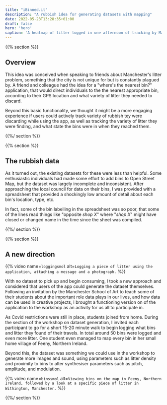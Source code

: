```yaml
---
title: "iBinned.it"
description: "A rubbish idea for generating datasets with mapping"
date: 2022-05-23T13:28:35+01:00
draft: false
hero: 'hero'
caption: 'A heatmap of litter logged in one afternoon of tracking by Manchester students'
---
```


{{% section %}}

## Overview

This idea was conceived when speaking to friends about Manchester's litter problem, something that the city is not unique for but is constantly plagued by. A friend and colleague had the idea for a "where's the nearest bin?" application, that would direct individuals to the the nearest appropriate bin, according to their GPS location and what variety of litter they needed to discard.

Beyond this basic functionality, we thought it might be a more engaging experience if users could actively track variety of rubbish tey were discarding while using the app, as well as tracking the variety of litter they were finding, and what state the bins were in when they reached them.

{{%/ section %}}

{{% section %}}

## The rubbish data

As it turned out, the existing datasets for these were less than helpful. Some enthusiastic individuals had made some effort to add bins to Open Street Map, but the dataset was largely incomplete and inconsistent. After approaching the local council for data on their bins, I was provided with a spreadsheet that provided a shockingly low amount of detail about each bin's location, type, etc.

In fact, some of the bin labelling in the spreadsheet was so poor, that some of the lines read things like "opposite _shop X_" where "_shop X_" might have closed or changed name in the time since the sheet was compiled.

{{%/ section %}}

{{% section %}}

## A new direction

{{% video name=`loggingsmol` alt=`Logging a piece of litter using the application, attaching a message and a photograph.` %}}

With no dataset to pick up and begin consuming, I took a new approach and considered that users of the app could generate the dataset themselves. Following an invitation by the Manchester School of Art to teach some of their students about the important role data plays in our lives, and how data can be used in creative projects, I brought a functioning version on of the application to the workshop as an activity for us all to participate in.

As Covid restrictions were still in place, students joined from home. During the section of the workshop on dataset generation, I invited each participant to go for a short 15-20 minute walk to begin logging what bins and litter they found of their travels. In total around 50 bins were logged and even more litter. One student even managed to map every bin in her small home village of Feeny, Northern Ireland.

Beyond this, the dataset was something we could use in the workshop to generate more images and sound, using parameters such as litter density and proximity to bins to alter synthesiser parameters such as pitch, amplitude, and modulation.

{{% video name=`binssmol` alt=`Viewing bins on the map in Feeny, Northern Ireland, followed by a look at a specific piece of litter in Withington, Manchester.` %}}

{{%/ section %}}
